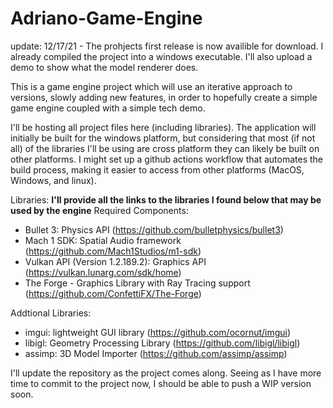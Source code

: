 # Adriano-Game-Engine
update: 12/17/21 - The prohjects first release is now availible for download. I already compiled the project into a windows executable. I'll also upload a demo to show what the model renderer does.

This is a game engine project which will use an iterative approach to versions, slowly adding new features, in order to hopefully create a simple game engine coupled with a simple tech demo.

I'll be hosting all project files here (including libraries). The application will initially be built for the windows platform, but considering that most (if not all) of the libraries I'll be using are cross platform they can likely be built on other platforms. I might set up a github actions workflow that automates the build process, making it easier to access from other platforms (MacOS, Windows, and linux).

Libraries:
**I'll provide all the links to the libraries I found below that may be used by the engine**
Required Components:
- Bullet 3: Physics API (https://github.com/bulletphysics/bullet3)
- Mach 1 SDK: Spatial Audio framework (https://github.com/Mach1Studios/m1-sdk)
- Vulkan API (Version 1.2.189.2): Graphics API (https://vulkan.lunarg.com/sdk/home)
- The Forge - Graphics Library with Ray Tracing support (https://github.com/ConfettiFX/The-Forge)

Addtional Libraries:
- imgui: lightweight GUI library (https://github.com/ocornut/imgui)
- libigl: Geometry Processing Library (https://github.com/libigl/libigl)
- assimp: 3D Model Importer (https://github.com/assimp/assimp)

I'll update the repository as the project comes along. Seeing as I have more time to commit to the project now, I should be able to push a WIP version soon.
